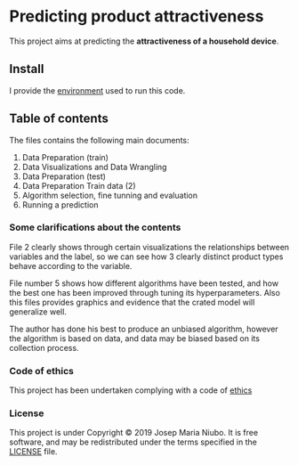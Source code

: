 # Predicting product attractiveness
This project aims at predicting the **attractiveness of a household device**. 

## Install
I provide the [environment](https://github.com/titoniubo/x_biamow/blob/master/xebiamow.yml) used to run this code.

## Table of contents
The files contains the following main documents:

1. Data Preparation (train)
2. Data Visualizations and Data Wrangling
3. Data Preparation (test)
4. Data Preparation Train data (2)
5. Algorithm selection, fine tunning and evaluation
6. Running a prediction 

### Some clarifications about the contents
File 2 clearly shows through certain visualizations the relationships between variables and the label, so we can see how 3 clearly distinct product types behave according to the variable.

File number 5 shows how different algorithms have been tested, and how the best one has been improved through tuning its hyperparameters. Also this files provides graphics and evidence that  the crated model will generalize well. 

The author has done his best to produce an unbiased algorithm, however the algorithm is based on data, and data may be biased based on its collection process.

### Code of ethics

This project has been undertaken complying with a code of [ethics]() 


### License
This project is under Copyright © 2019 Josep Maria Niubo. It is free software, and may be redistributed under the terms specified in the [LICENSE](https://github.com/titoniubo/x_biamow/blob/master/License.txt) file.
